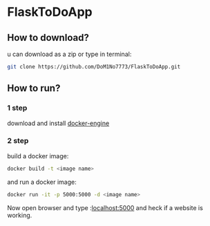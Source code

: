 # FlaskToDoApp

## How to download?

u can download as a zip or type in terminal:

```bash
git clone https://github.com/DoM1No7773/FlaskToDoApp.git
```

## How to run?

### 1 step

download and install [docker-engine](https://docs.docker.com/engine/install/linux-postinstall/) 

### 2 step 

build a docker image:

```bash
docker build -t <image name>
```

and run a docker image:

```bash
docker run -it -p 5000:5000 -d <image name>
```

Now open browser and type :[localhost:5000](localhost:5000) and heck if a website is working.






